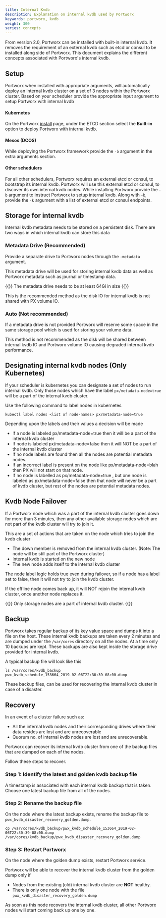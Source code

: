 ```yaml
---
title: Internal Kvdb
description: Explanation on internal kvdb used by Portworx
keywords: portworx, kvdb
weight: 300
series: concepts
---
```


From version 2.0, Portworx can be installed with built-in internal kvdb. It removes the requirement of an external kvdb such as etcd or consul to be installed along side of Portworx. This document explains the different concepts associated with Portworx's internal kvdb.

## Setup

Portworx when installed with appropriate arguments, will automatically deploy an internal kvdb cluster on a set of 3 nodes within the Portworx cluster. Based on your scheduler provide the appropriate input argument to setup Portworx with internal kvdb

#### Kubernetes

On the Portworx [install](https://install.portworx.com/2.0) page, under the ETCD section select the **Built-in** option to deploy Portworx with internal kvdb.

#### Mesos (DCOS)

While deploying the Portworx framework provide the `-b` argument in the extra arguments section.

#### Other schedulers

For all other schedulers, Portworx requires an external etcd or consul, to bootstrap its internal kvdb. Portworx will use this external etcd or consul, to discover its own internal kvdb nodes. While installing Portworx provide the `-b` argument to instruct Portworx to setup internal kvdb. Along with `-b`, provide the `-k` argument with a list of external etcd or consul endpoints.


## Storage for internal kvdb

Internal kvdb metadata needs to be stored on a persistent disk. There are two ways in which internal kvdb can store this data

### Metadata Drive (Recommended)
Provide a separate drive to Portworx nodes through the `-metadata` argument.

This metadata drive will be used for storing  internal kvdb data as well as Portworx metadata such as journal or timestamp data.


{{<info>}}
The metadata drive needs to be at least 64Gi in size
{{</info>}}

This is the recommended method as the disk IO for internal kvdb is not shared with PX volume IO.

### Auto (Not recommended)
If a metadata drive is not provided Portworx will reserve some space in the same storage pool which is used for storing your volume data.

This method is not recommended as the disk will be shared between internal kvdb IO and Portworx volume IO causing degraded internal kvdb performance.

## Designating internal kvdb nodes (Only Kubernetes)

If your scheduler is kubernetes you can designate a set of nodes to run internal kvdb. Only those nodes which have the label `px/metadata-node=true` will be a part of the internal kvdb cluster.

Use the following command to label nodes in kubernetes

```text
kubectl label nodes <list of node-names> px/metadata-node=true
```

Depending upon the labels and their values a decision will be made

- If a node is labeled px/metadata-node=true then it will be a part of the internal kvdb cluster
- If node is labeled px/metadata-node=false then it will NOT be a part of the internal kvdb cluster
- If no node labels are found then all the nodes are potential metadata nodes.
- If an incorrect label is present on the node like px/metadata-node=blah then PX will not start on that node.
- If no node is labelled as px/metadata-node=true , but one node is labeled as px/metadata-node=false then that node will never be a part of kvdb cluster, but rest of the nodes are potential metadata nodes.

## Kvdb Node Failover

If a Portworx node which was a part of the internal kvdb cluster goes down for more than 3 minutes, then any other available storage nodes which are not part of the kvdb cluster will try to join it.

This are a set of actions that are taken on the node which tries to join the kvdb cluster

- The down member is removed from the internal kvdb cluster. (Note: The node will be still part of the Portworx cluster)
- Internal kvdb is started on the new node
- The new node adds itself to the internal kvdb cluster

The node label logic holds true even during failover, so if a node has a label set to false, then it will not try to join the kvdb cluster.

If the offline node comes back up, it will NOT rejoin the internal kvdb cluster, once another node replaces it.

{{<info>}}
Only storage nodes are a part of internal kvdb cluster.
{{</info>}}


## Backup

Portworx takes regular backup of its key value space and dumps it into a file on the host.
These internal kvdb backups are taken every 2 minutes and are dumped under the `/var/cores` directory on all the nodes. At a time only 10 backups are kept. These backups are also kept inside the storage drive provided for internal kvdb.

A typical backup file will look like this

```text
ls /var/cores/kvdb_backup
pwx_kvdb_schedule_153664_2019-02-06T22:30:39-08:00.dump
```

These backup files, can be used for recovering the internal kvdb cluster in case of a disaster.

## Recovery

In an event of a cluster failure such as:

- All the internal kvdb nodes and their corresponding drives where their data resides are lost and are unrecoverable
- Quorum no. of internal kvdb nodes are lost and are unrecoverable.

Portworx can recover its internal kvdb cluster from one of the backup files that are dumped on each of the nodes.

Follow these steps to recover.

### Step 1: Identify the latest and golden kvdb backup file

A timestamp is associated with each internal kvdb backup that is taken. Choose one latest backup file from all of the nodes. 

### Step 2: Rename the backup file

On the node where the latest backup exists, rename the backup file to `pwx_kvdb_disaster_recovery_golden.dump`.

```text
cp /var/cores/kvdb_backup/pwx_kvdb_schedule_153664_2019-02-06T22:30:39-08:00.dump /var/cores/kvdb_backup/pwx_kvdb_disaster_recovery_golden.dump
```

### Step 3: Restart Portworx

On the node where the golden dump exists, restart Portworx service.

Portworx will be able to recover the internal kvdb cluster from the golden dump only if

- Nodes from the existing (old) internal kvdb cluster are **NOT** healthy.
- There is only one node with the file `pwx_kvdb_disaster_recovery_golden.dump`

As soon as this node recovers the internal kvdb cluster, all other Portworx nodes will start coming back up one by one.




